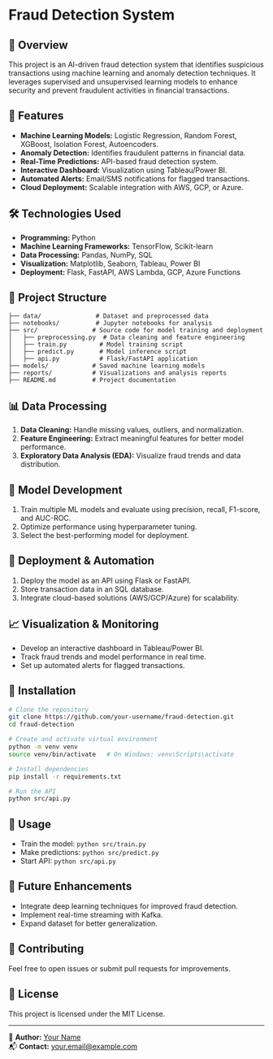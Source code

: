 # Fraud Detection System

## 📌 Overview
This project is an AI-driven fraud detection system that identifies suspicious transactions using machine learning and anomaly detection techniques. It leverages supervised and unsupervised learning models to enhance security and prevent fraudulent activities in financial transactions.

## 🚀 Features
- **Machine Learning Models:** Logistic Regression, Random Forest, XGBoost, Isolation Forest, Autoencoders.
- **Anomaly Detection:** Identifies fraudulent patterns in financial data.
- **Real-Time Predictions:** API-based fraud detection system.
- **Interactive Dashboard:** Visualization using Tableau/Power BI.
- **Automated Alerts:** Email/SMS notifications for flagged transactions.
- **Cloud Deployment:** Scalable integration with AWS, GCP, or Azure.

## 🛠️ Technologies Used
- **Programming:** Python
- **Machine Learning Frameworks:** TensorFlow, Scikit-learn
- **Data Processing:** Pandas, NumPy, SQL
- **Visualization:** Matplotlib, Seaborn, Tableau, Power BI
- **Deployment:** Flask, FastAPI, AWS Lambda, GCP, Azure Functions

## 📂 Project Structure
```
├── data/               # Dataset and preprocessed data
├── notebooks/          # Jupyter notebooks for analysis
├── src/               # Source code for model training and deployment
│   ├── preprocessing.py  # Data cleaning and feature engineering
│   ├── train.py         # Model training script
│   ├── predict.py       # Model inference script
│   ├── api.py           # Flask/FastAPI application
├── models/            # Saved machine learning models
├── reports/           # Visualizations and analysis reports
├── README.md          # Project documentation
```

## 📊 Data Processing
1. **Data Cleaning:** Handle missing values, outliers, and normalization.
2. **Feature Engineering:** Extract meaningful features for better model performance.
3. **Exploratory Data Analysis (EDA):** Visualize fraud trends and data distribution.

## 🤖 Model Development
1. Train multiple ML models and evaluate using precision, recall, F1-score, and AUC-ROC.
2. Optimize performance using hyperparameter tuning.
3. Select the best-performing model for deployment.

## 🚀 Deployment & Automation
1. Deploy the model as an API using Flask or FastAPI.
2. Store transaction data in an SQL database.
3. Integrate cloud-based solutions (AWS/GCP/Azure) for scalability.

## 📈 Visualization & Monitoring
- Develop an interactive dashboard in Tableau/Power BI.
- Track fraud trends and model performance in real time.
- Set up automated alerts for flagged transactions.

## 🔧 Installation
```bash
# Clone the repository
git clone https://github.com/your-username/fraud-detection.git
cd fraud-detection

# Create and activate virtual environment
python -m venv venv
source venv/bin/activate   # On Windows: venv\Scripts\activate

# Install dependencies
pip install -r requirements.txt

# Run the API
python src/api.py
```

## 📝 Usage
- Train the model: `python src/train.py`
- Make predictions: `python src/predict.py`
- Start API: `python src/api.py`

## 🎯 Future Enhancements
- Integrate deep learning techniques for improved fraud detection.
- Implement real-time streaming with Kafka.
- Expand dataset for better generalization.

## 🤝 Contributing
Feel free to open issues or submit pull requests for improvements.

## 📜 License
This project is licensed under the MIT License.

---
🔗 **Author:** [Your Name](https://github.com/your-username)  
📬 **Contact:** your.email@example.com

